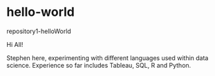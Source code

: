 # hello-world
repository1-helloWorld

Hi All!

Stephen here, experimenting with different languages used within data science.
Experience so far includes Tableau, SQL, R and Python.
